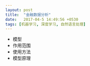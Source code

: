 ```yaml
---
layout: post
title:  "金融数据分析"
date:   2017-04-5 14:49:56 +0530
tags: [机器学习, 深度学习, 自然语言处理]
---
```


* 模型
* 作用范围
* 使用方法
* 模型原理
